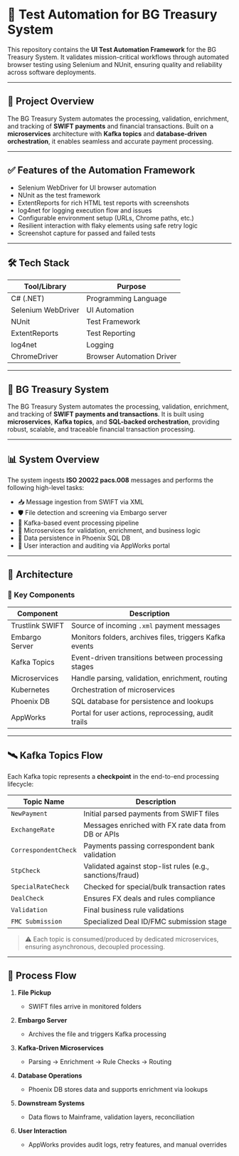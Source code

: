 # 🧪 Test Automation for BG Treasury System

This repository contains the **UI Test Automation Framework** for the BG Treasury System. It validates mission-critical workflows through automated browser testing using Selenium and NUnit, ensuring quality and reliability across software deployments.

---

## 📌 Project Overview

The BG Treasury System automates the processing, validation, enrichment, and tracking of **SWIFT payments** and financial transactions. Built on a **microservices** architecture with **Kafka topics** and **database-driven orchestration**, it enables seamless and accurate payment processing.

---

## ✅ Features of the Automation Framework

- Selenium WebDriver for UI browser automation
- NUnit as the test framework
- ExtentReports for rich HTML test reports with screenshots
- log4net for logging execution flow and issues
- Configurable environment setup (URLs, Chrome paths, etc.)
- Resilient interaction with flaky elements using safe retry logic
- Screenshot capture for passed and failed tests

---

## 🛠 Tech Stack

| Tool/Library       | Purpose                          |
|--------------------|----------------------------------|
| C# (.NET)          | Programming Language             |
| Selenium WebDriver | UI Automation                    |
| NUnit              | Test Framework                   |
| ExtentReports      | Test Reporting                   |
| log4net            | Logging                          |
| ChromeDriver       | Browser Automation Driver        |

---

## 💼 BG Treasury System

The BG Treasury System automates the processing, validation, enrichment, and tracking of **SWIFT payments and transactions**. It is built using **microservices**, **Kafka topics**, and **SQL-backed orchestration**, providing robust, scalable, and traceable financial transaction processing.

---

## 📊 System Overview

The system ingests **ISO 20022 pacs.008** messages and performs the following high-level tasks:

- 📥 Message ingestion from SWIFT via XML
- 🛡 File detection and screening via Embargo server
- 🔄 Kafka-based event processing pipeline
- 🧠 Microservices for validation, enrichment, and business logic
- 💾 Data persistence in Phoenix SQL DB
- 👤 User interaction and auditing via AppWorks portal

---

## 🧩 Architecture

### 🔑 Key Components

| Component          | Description                                                              |
|--------------------|--------------------------------------------------------------------------|
| Trustlink SWIFT    | Source of incoming `.xml` payment messages                               |
| Embargo Server     | Monitors folders, archives files, triggers Kafka events                  |
| Kafka Topics       | Event-driven transitions between processing stages                       |
| Microservices      | Handle parsing, validation, enrichment, routing                          |
| Kubernetes         | Orchestration of microservices                                           |
| Phoenix DB         | SQL database for persistence and lookups                                 |
| AppWorks           | Portal for user actions, reprocessing, audit trails                      |

---

## 🛰 Kafka Topics Flow

Each Kafka topic represents a **checkpoint** in the end-to-end processing lifecycle:

| Topic Name         | Description                                                              |
|--------------------|--------------------------------------------------------------------------|
| `NewPayment`       | Initial parsed payments from SWIFT files                                 |
| `ExchangeRate`     | Messages enriched with FX rate data from DB or APIs                      |
| `CorrespondentCheck` | Payments passing correspondent bank validation                          |
| `StpCheck`         | Validated against stop-list rules (e.g., sanctions/fraud)                |
| `SpecialRateCheck` | Checked for special/bulk transaction rates                               |
| `DealCheck`        | Ensures FX deals and rules compliance                                    |
| `Validation`       | Final business rule validations                                          |
| `FMC Submission`   | Specialized Deal ID/FMC submission stage                                 |

> ⚠️ Each topic is consumed/produced by dedicated microservices, ensuring asynchronous, decoupled processing.

---

## 🔁 Process Flow

1. **File Pickup**  
   - SWIFT files arrive in monitored folders

2. **Embargo Server**  
   - Archives the file and triggers Kafka processing

3. **Kafka-Driven Microservices**  
   - Parsing → Enrichment → Rule Checks → Routing

4. **Database Operations**  
   - Phoenix DB stores data and supports enrichment via lookups

5. **Downstream Systems**  
   - Data flows to Mainframe, validation layers, reconciliation

6. **User Interaction**  
   - AppWorks provides audit logs, retry features, and manual overrides
